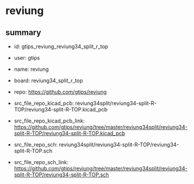 # reviung
 
## summary 
* id: gtips_reviung_reviung34_split_r_top
* user: gtips
* name: reviung
* board: reviung34_split_r_top
* repo: https://github.com/gtips/reviung
* src_file_repo_kicad_pcb: reviung34split/reviung34-split-R-TOP/reviung34-split-R-TOP.kicad_pcb
* src_file_repo_kicad_pcb_link: https://github.com/gtips/reviung/tree/master/reviung34split/reviung34-split-R-TOP/reviung34-split-R-TOP.kicad_pcb


* src_file_repo_sch: reviung34split/reviung34-split-R-TOP/reviung34-split-R-TOP.sch
* src_file_repo_sch_link: https://github.com/gtips/reviung/tree/master/reviung34split/reviung34-split-R-TOP/reviung34-split-R-TOP.sch





